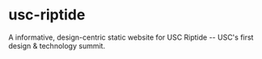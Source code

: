 # usc-riptide
A informative, design-centric static website for USC Riptide -- USC's first design &amp; technology summit.
